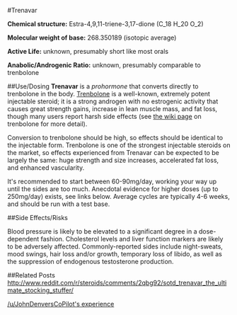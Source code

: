 #Trenavar

**Chemical structure:** Estra-4,9,11-triene-3,17-dione (C_18 H_20 O_2)

**Molecular weight of base:** 268.350189 (isotopic average)

**Active Life:** unknown, presumably short like most orals

**Anabolic/Androgenic Ratio:** unknown, presumably comparable to trenbolone

##Use/Dosing
**Trenavar** is a *prohormone* that converts directly to trenbolone in the body. [Trenbolone](http://www.reddit.com/r/steroids/wiki/trenbolone) is a well-known, extremely potent injectable steroid; it is a strong androgen with no estrogenic activity that causes great strength gains, increase in lean muscle mass, and fat loss, though many users report harsh side effects (see [the wiki page](http://www.reddit.com/r/steroids/wiki/trenbolone) on trenbolone for more detail).  

Conversion to trenbolone should be high, so effects should be identical to the injectable form. Trenbolone is one of the strongest injectable steroids on the market, so effects experienced from Trenavar can be expected to be largely the same: huge strength and size increases, accelerated fat loss, and enhanced vascularity.

It's recommended to start between 60-90mg/day, working your way up until the sides are too much.  Anecdotal evidence for higher doses (up to 250mg/day) exists, see links below. Average cycles are typically 4-6 weeks, and should be run with a test base.

##Side Effects/Risks

Blood pressure is likely to be elevated to a significant degree in a dose-dependent fashion. Cholesterol levels and liver function markers are likely to be adversely affected. Commonly-reported sides include night-sweats, mood swings, hair loss and/or growth, temporary loss of libido, as well as the suppression of endogenous testosterone production. 

##Related Posts
http://www.reddit.com/r/steroids/comments/2qbg92/sotd_trenavar_the_ultimate_stocking_stuffer/

[/u/JohnDenversCoPilot's experience](http://www.reddit.com/r/steroids/comments/2qbg92/sotd_trenavar_the_ultimate_stocking_stuffer/cn4lm30)
